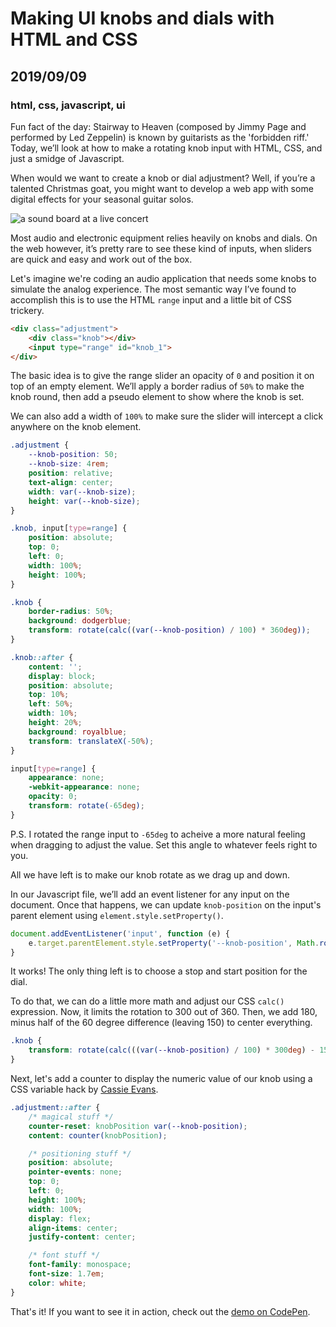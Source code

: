 # Making UI knobs and dials with HTML and CSS
## 2019/09/09
### html, css, javascript, ui

Fun fact of the day: Stairway to Heaven (composed by Jimmy Page and performed by Led Zeppelin) is known by guitarists as the 'forbidden riff.' Today, we’ll look at how to make a rotating knob input with HTML, CSS, and just a smidge of Javascript.

When would we want to create a knob or dial adjustment?  Well, if you’re a talented Christmas goat, you might want to develop a web app with some digital effects for your seasonal guitar solos.

![a sound board at a live concert](/_images/blog/sound-board.jpg)

Most audio and electronic equipment relies heavily on knobs and dials. On the web however, it’s pretty rare to see these kind of inputs, when sliders are quick and easy and work out of the box.

Let's imagine we're coding an audio application that needs some knobs to simulate the analog experience. The most semantic way I’ve found to accomplish this is to use the HTML `range` input and a little bit of CSS trickery.

```html
<div class="adjustment">
    <div class="knob"></div>
    <input type="range" id="knob_1">
</div>
```

The basic idea is to give the range slider an opacity of `0` and position it on top of an empty element. We’ll apply a border radius of `50%` to make the knob round, then add a pseudo element to show where the knob is set.

We can also add a width of `100%` to make sure the slider will intercept a click anywhere on the knob element.

```css
.adjustment {
    --knob-position: 50;
    --knob-size: 4rem;
    position: relative;
    text-align: center;
    width: var(--knob-size);
    height: var(--knob-size);
}

.knob, input[type=range] {
    position: absolute;
    top: 0;
    left: 0;
    width: 100%;
    height: 100%;
}

.knob {
    border-radius: 50%;
    background: dodgerblue;
    transform: rotate(calc((var(--knob-position) / 100) * 360deg));
}

.knob::after {
    content: '';
    display: block;
    position: absolute;
    top: 10%;
    left: 50%;
    width: 10%;
    height: 20%;
    background: royalblue;
    transform: translateX(-50%);
}

input[type=range] {
    appearance: none;
    -webkit-appearance: none;
    opacity: 0;
    transform: rotate(-65deg);
}
```

P.S. I rotated the range input to `-65deg` to acheive a more natural feeling when dragging to adjust the value. Set this angle to whatever feels right to you.

All we have left is to make our knob rotate as we drag up and down.

In our Javascript file, we’ll add an event listener for any input on the document. Once that happens, we can update `knob-position` on the input's parent element using `element.style.setProperty()`. 

```javascript
document.addEventListener('input', function (e) {
    e.target.parentElement.style.setProperty('--knob-position', Math.round(e.target.value));
}
```

It works! The only thing left is to choose a stop and start position for the dial.

To do that, we can do a little more math and adjust our CSS `calc()` expression. Now, it limits the rotation to 300 out of 360. Then, we add 180, minus half of the 60 degree difference (leaving 150) to center everything.

```css
.knob {
    transform: rotate(calc(((var(--knob-position) / 100) * 300deg) - 150deg));
}
```

Next, let's add a counter to display the numeric value of our knob using a CSS variable hack by [Cassie Evans](https://twitter.com/cassiecodes).

```css
.adjustment::after {
    /* magical stuff */
    counter-reset: knobPosition var(--knob-position);
    content: counter(knobPosition);

    /* positioning stuff */
    position: absolute;
    pointer-events: none;
    top: 0;
    left: 0;
    height: 100%;
    width: 100%;
    display: flex;
    align-items: center;
    justify-content: center;

    /* font stuff */
    font-family: monospace;
    font-size: 1.7em;
    color: white;
}
```

That's it! If you want to see it in action, check out the [demo on CodePen](https://codepen.io/bradeneast/pen/VwZQmjG).